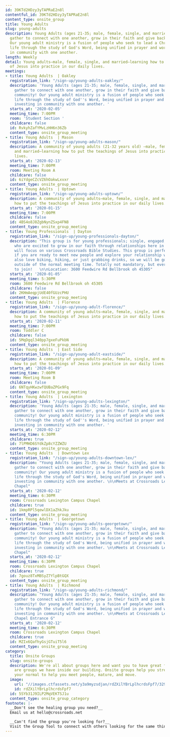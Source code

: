 ```yaml
---
id: 39KTd2HDzy3yTAPRaE2n8l
contentful_id: 39KTd2HDzy3yTAPRaE2n8l
content_type: onsite_group
title: Young Adults
slug: young-adults
description: Young Adults (ages 21-35; male, female, single, and married) at Crossroads
  gather to connect with one another, grow in their faith and give back to their community!
  Our young adult ministry is a fusion of people who seek to lead a Christ-centered
  life through the study of God's Word, being unified in prayer and worship, and investing
  in community with one another.
length: Weekly
detail: Young adults—male, female, single, and married—learning how to put the teachings
  of Jesus into practice in our daily lives.
meetings:
- title: Young Adults  | Oakley
  registration_link: "/sign-up/young-adults-oakley/"
  description: 'Young Adults (ages 21-35; male, female, single, and married) at Crossroads
    gather to connect with one another, grow in their faith and give back to their
    community! Our young adult ministry is a fusion of people who seek to lead a Christ-centered
    life through the study of God''s Word, being unified in prayer and worship, and
    investing in community with one another. '
  starts_at: '2020-02-05'
  meeting_time: 7:00PM
  room: 'Student Section '
  childcare: false
  id: RvkyhZafYMvLzHH6n36Zb
  content_type: onsite_group_meeting
- title: Young Adults  | Mason
  registration_link: "/sign-up/young-adults-mason/"
  description: A community of young adults (21-32 years old) —male, female, single,
    and married—learning how to put the teachings of Jesus into practice in our daily
    lives.
  starts_at: '2020-02-13'
  meeting_time: 7:00PM
  room: Meeting Room A
  childcare: false
  id: 6iYdgeCZcVZ6hOakwLxvxr
  content_type: onsite_group_meeting
- title: Young Adults  | Uptown
  registration_link: "/sign-up/young-adults-uptown/"
  description: A community of young adults—male, female, single, and married—learning
    how to put the teachings of Jesus into practice in our daily lives.
  starts_at: '2020-01-15'
  meeting_time: 7:00PM
  childcare: false
  id: 4BS4o8J8ZgbNynZSxp4FN8
  content_type: onsite_group_meeting
- title: Young Professionals  | Dayton
  registration_link: "/sign-up/young-professionals-dayton/"
  description: "This group is for young professionals; single, engaged, or married
    who are excited to grow in our faith through relationships here in Dayton. We
    will focus on various Crossroads Bible Studies. This group is perfect for you
    if you are ready to meet new people and explore your relationship with God. We
    also love biking, hiking, or just grabbing drinks, so we will be going on adventures
    outside of the normal meeting time. Totally not mandatory, but everyone is welcome
    to join!   \n\nLocation: 3600 Feedwire Rd Bellbrook oh 45305"
  starts_at: '2020-01-05'
  meeting_time: 5:30PM
  room: 3600 Feedwire Rd Bellbrook oh 45305
  childcare: false
  id: 2KHmAeqpjUdE40fGUzcPHU
  content_type: onsite_group_meeting
- title: Young Adults  | Florence
  registration_link: "/sign-up/young-adult-florence/"
  description: A community of young adults—male, female, single, and married—learning
    how to put the teachings of Jesus into practice in our daily lives.
  starts_at: '2020-02-11'
  meeting_time: 7:00PM
  room: Toddler C
  childcare: false
  id: 5MqDgql340pp7gxeFuPkbN
  content_type: onsite_group_meeting
- title: Young Adults  | East Side
  registration_link: "/sign-up/young-adult-eastside/"
  description: A community of young adults—male, female, single, and married—learning
    how to put the teachings of Jesus into practice in our daily lives.
  starts_at: '2020-01-09'
  meeting_time: 7:00PM
  room: Meeting Room B
  childcare: false
  id: 6NTqyHKwzwfQUBaZPGx9Fq
  content_type: onsite_group_meeting
- title: Young Adults  | Lexington
  registration_link: "/sign-up/young-adults-lexington/"
  description: 'Young Adults (ages 21-35; male, female, single, and married) at Crossroads
    gather to connect with one another, grow in their faith and give back to their
    community! Our young adult ministry is a fusion of people who seek to lead a Christ-centered
    life through the study of God''s Word, being unified in prayer and worship, and
    investing in community with one another. '
  starts_at: '2020-02-12'
  meeting_time: 6:30PM
  childcare: true
  id: 7lPMHD6SYdkZp8cYZZWZU
  content_type: onsite_group_meeting
- title: Young Adults  | Downtown Lex
  registration_link: "/sign-up/young-adults-downtown-lex/"
  description: "Young Adults (ages 21-35; male, female, single, and married) at Crossroads
    gather to connect with one another, grow in their faith and give back to their
    community! Our young adult ministry is a fusion of people who seek to lead a Christ-centered
    life through the study of God's Word, being unified in prayer and worship, and
    investing in community with one another. \n\nMeets at Crossroads Lexington Campus
    Chapel"
  starts_at: '2020-02-12'
  meeting_time: 6:30PM
  room: Crossroads Lexington Campus Chapel
  childcare: true
  id: 1kmpRPl5qewlDX1aZhkJku
  content_type: onsite_group_meeting
- title: Young Adults  | Georgetown
  registration_link: "/sign-up/young-adults-georgetown/"
  description: "Young Adults (ages 21-35; male, female, single, and married) at Crossroads
    gather to connect with one another, grow in their faith and give back to their
    community! Our young adult ministry is a fusion of people who seek to lead a Christ-centered
    life through the study of God's Word, being unified in prayer and worship, and
    investing in community with one another. \n\nMeets at Crossroads Lexington Campus
    Chapel"
  starts_at: '2020-02-12'
  meeting_time: 6:30PM
  room: Crossroads Lexington Campus Chapel
  childcare: true
  id: 7gouz8TxMBSyZ7YlpBtGQX
  content_type: onsite_group_meeting
- title: Young Adults  | Richmond
  registration_link: "/sign-up/young-adults-richmond/"
  description: "Young Adults (ages 21-35; male, female, single, and married) at Crossroads
    gather to connect with one another, grow in their faith and give back to their
    community! Our young adult ministry is a fusion of people who seek to lead a Christ-centered
    life through the study of God's Word, being unified in prayer and worship, and
    investing in community with one another. \n\nMeets at Crossroads Lexington Campus
    Chapel Entrance G"
  starts_at: '2020-02-12'
  meeting_time: 6:30PM
  room: Crossroads Lexington Campus Chapel
  childcare: true
  id: MZIx6QafhyGsjGTuiT5l6
  content_type: onsite_group_meeting
category:
  title: Onsite Groups
  slug: onsite-groups
  description: We're all about groups here and want you to have great friends. Below
    are groups we have inside our building. Onsite groups help you stretch beyond
    your normal to help you meet people, mature, and move.
  image:
    url: "//images.ctfassets.net/y3a9myzsdjan/rdZXilYBrLplhcrdsFpf7/329eaeb6b476852a1f7ae33cd2b10679/onsite-groups.jpg"
    id: rdZXilYBrLplhcrdsFpf7
  id: 5SYb31J9ILP2MqVEKTSJ1u
  content_type: onsite_group_category
footnote: |-
  __Don't see the healing group you need?__
  Email us at hello@crossroads.net

  __Can't find the group you're looking for?__
  Visit the Group Tool to connect with others looking for the same thing.
---
```



